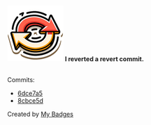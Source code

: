 <img src="https://github.com/my-badges/my-badges/blob/master/badges/revert-revert-commit/revert-revert-commit.png?raw=true" alt="I reverted a revert commit." title="I reverted a revert commit." width="128">
<strong>I reverted a revert commit.</strong>
<br><br>

Commits:

- <a href="https://github.com/adib-yg/web/commit/6dce7a5ade949e6bbc74836759abf8fa86f12568">6dce7a5</a>
- <a href="https://github.com/adib-yg/web/commit/8cbce5d0cca607e2a33c64a5c14acf0974785fa3">8cbce5d</a>


Created by <a href="https://github.com/my-badges/my-badges">My Badges</a>